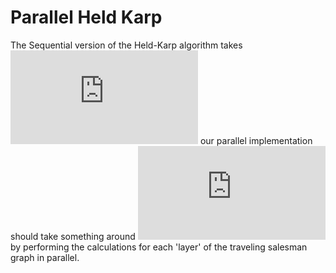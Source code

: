# Parallel Held Karp
The Sequential version of the Held-Karp algorithm takes ![O(2^n * sqrt(n)](https://latex.codecogs.com/svg.latex?%24O%282%5En%5Csqrt%7B2%7D%29%24) our parallel implementation should take something around ![O((n^2)*log(n))](https://latex.codecogs.com/svg.latex?%24O%28n%5E2%5Clog%28%7Bn%7D%29%29%24) by performing the calculations for each 'layer' of the traveling salesman graph in parallel.